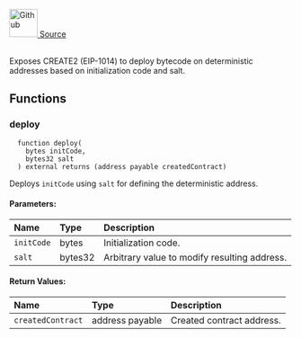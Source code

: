 <a href="https://github.com/solace-fi/solace-core/blob/main/contracts/interfaces/utils/ISingletonFactory.sol"><img src="/img/github.svg" alt="Github" width="50px"/> Source</a><br/><br/>

Exposes CREATE2 (EIP-1014) to deploy bytecode on deterministic addresses based on initialization code and salt.



## Functions
### deploy
```solidity
  function deploy(
    bytes initCode,
    bytes32 salt
  ) external returns (address payable createdContract)
```
Deploys `initCode` using `salt` for defining the deterministic address.


#### Parameters:
| Name | Type | Description                                                          |
| :--- | :--- | :------------------------------------------------------------------- |
|`initCode` | bytes | Initialization code.
|`salt` | bytes32 | Arbitrary value to modify resulting address.

#### Return Values:
| Name                           | Type          | Description                                                                  |
| :----------------------------- | :------------ | :--------------------------------------------------------------------------- |
|`createdContract`| address payable | Created contract address.
